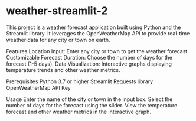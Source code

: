 # weather-streamlit-2
This project is a weather forecast application built using Python and the Streamlit library. It leverages the OpenWeatherMap API to provide real-time weather data for any city or town on earth.

Features
Location Input: Enter any city or town to get the weather forecast. Customizable Forecast Duration: Choose the number of days for the forecast (1-5 days). Data Visualization: Interactive graphs displaying temperature trends and other weather metrics.

Prerequisites
Python 3.7 or higher Streamlit Requests library OpenWeatherMap API Key

Usage
Enter the name of the city or town in the input box. Select the number of days for the forecast using the slider. View the temperature forecast and other weather metrics in the interactive graph.
